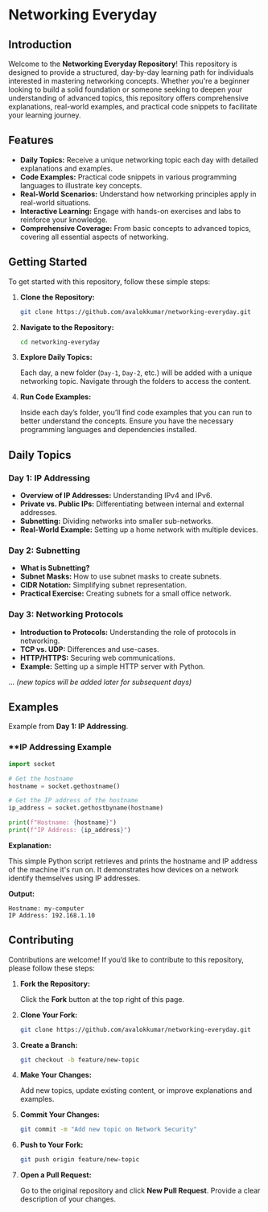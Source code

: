 # Networking Everyday

## Introduction

Welcome to the **Networking Everyday Repository**! This repository is designed to provide a structured, day-by-day learning path for individuals interested in mastering networking concepts. Whether you're a beginner looking to build a solid foundation or someone seeking to deepen your understanding of advanced topics, this repository offers comprehensive explanations, real-world examples, and practical code snippets to facilitate your learning journey.

## Features

- **Daily Topics:** Receive a unique networking topic each day with detailed explanations and examples.
- **Code Examples:** Practical code snippets in various programming languages to illustrate key concepts.
- **Real-World Scenarios:** Understand how networking principles apply in real-world situations.
- **Interactive Learning:** Engage with hands-on exercises and labs to reinforce your knowledge.
- **Comprehensive Coverage:** From basic concepts to advanced topics, covering all essential aspects of networking.

## Getting Started

To get started with this repository, follow these simple steps:

1. **Clone the Repository:**

   ```bash
   git clone https://github.com/avalokkumar/networking-everyday.git
   ```

2. **Navigate to the Repository:**

   ```bash
   cd networking-everyday
   ```

3. **Explore Daily Topics:**
   
   Each day, a new folder (`Day-1`, `Day-2`, etc.) will be added with a unique networking topic. Navigate through the folders to access the content.

4. **Run Code Examples:**
   
   Inside each day’s folder, you’ll find code examples that you can run to better understand the concepts. Ensure you have the necessary programming languages and dependencies installed.

## Daily Topics

### **Day 1: IP Addressing**

- **Overview of IP Addresses:** Understanding IPv4 and IPv6.
- **Private vs. Public IPs:** Differentiating between internal and external addresses.
- **Subnetting:** Dividing networks into smaller sub-networks.
- **Real-World Example:** Setting up a home network with multiple devices.

### **Day 2: Subnetting**

- **What is Subnetting?**
- **Subnet Masks:** How to use subnet masks to create subnets.
- **CIDR Notation:** Simplifying subnet representation.
- **Practical Exercise:** Creating subnets for a small office network.

### **Day 3: Networking Protocols**

- **Introduction to Protocols:** Understanding the role of protocols in networking.
- **TCP vs. UDP:** Differences and use-cases.
- **HTTP/HTTPS:** Securing web communications.
- **Example:** Setting up a simple HTTP server with Python.

... *(new topics will be added later for subsequent days)*

## Examples

Example from **Day 1: IP Addressing**.

### **IP Addressing Example

```python
import socket

# Get the hostname
hostname = socket.gethostname()

# Get the IP address of the hostname
ip_address = socket.gethostbyname(hostname)

print(f"Hostname: {hostname}")
print(f"IP Address: {ip_address}")
```

**Explanation:**

This simple Python script retrieves and prints the hostname and IP address of the machine it's run on. It demonstrates how devices on a network identify themselves using IP addresses.

**Output:**

```
Hostname: my-computer
IP Address: 192.168.1.10
```

## Contributing

Contributions are welcome! If you’d like to contribute to this repository, please follow these steps:

1. **Fork the Repository:**

   Click the **Fork** button at the top right of this page.

2. **Clone Your Fork:**

   ```bash
   git clone https://github.com/avalokkumar/networking-everyday.git
   ```

3. **Create a Branch:**

   ```bash
   git checkout -b feature/new-topic
   ```

4. **Make Your Changes:**

   Add new topics, update existing content, or improve explanations and examples.

5. **Commit Your Changes:**

   ```bash
   git commit -m "Add new topic on Network Security"
   ```

6. **Push to Your Fork:**

   ```bash
   git push origin feature/new-topic
   ```

7. **Open a Pull Request:**

   Go to the original repository and click **New Pull Request**. Provide a clear description of your changes.
